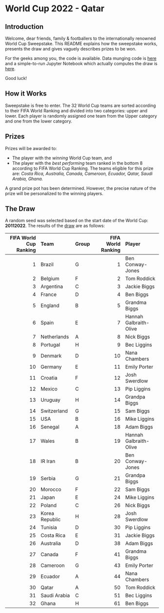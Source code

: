 # World Cup 2022 - Qatar

## Introduction

Welcome, dear friends, family & footballers to the internationally renowned World Cup Sweepstake. This README explains how the sweepstake works, presents the draw and gives vaguely describes prizes to be won.

For the geeks among you, the code is available. Data munging code is [here](https://github.com/benjiebob/WorldCup22_Sweepstake/blob/main/extract_rankings.py) and a simple-to-run Jupyter Notebook which actually computes the draw is [here](https://github.com/benjiebob/WorldCup22_Sweepstake/blob/main/run_worldcup_draw.ipynb).

Good luck!

## How it Works

Sweepstake is free to enter. The 32 World Cup teams are sorted according to their FIFA World Ranking and divided into two categories: upper and lower. Each player is randomly assigned one team from the Upper category and one from the lower category. 

## Prizes

Prizes will be awarded to:
- The player with the *winning* World Cup team, and
- The player with the *best performing* team ranked in the bottom 8 according to FIFA World Cup Ranking. The teams eligible for this prize are: *Costa Rica, Australia, Canada, Cameroon, Ecuador, Qatar, Saudi Arabia, Ghana.*

A grand prize pot has been determined. However, the precise nature of the prize will be personalized to the winning players.

## The Draw

A random seed was selected based on the start date of the World Cup: **20112022**. The results of the [draw](https://github.com/benjiebob/WorldCup22_Sweepstake/blob/main/run_worldcup_draw.ipynb) are as follows:

|   FIFA World Cup Ranking | Team           | Group   |   FIFA World Ranking | Player                 |
|-------------------------:|:---------------|:--------|---------------------:|:-----------------------|
|                        1 | Brazil         | G       |                    1 | Ben Conway-Jones       |
|                        2 | Belgium        | F       |                    2 | Tom Roddick            |
|                        3 | Argentina      | C       |                    3 | Jackie Biggs           |
|                        4 | France         | D       |                    4 | Ben Biggs              |
|                        5 | England        | B       |                    5 | Grandma Biggs          |
|                        6 | Spain          | E       |                    7 | Hannah Galbraith-Olive |
|                        7 | Netherlands    | A       |                    8 | Nick Biggs             |
|                        8 | Portugal       | H       |                    9 | Bec Liggins            |
|                        9 | Denmark        | D       |                   10 | Nana Chambers          |
|                       10 | Germany        | E       |                   11 | Emily Porter           |
|                       11 | Croatia        | F       |                   12 | Josh Swerdlow          |
|                       12 | Mexico         | C       |                   13 | Pip Liggins            |
|                       13 | Uruguay        | H       |                   14 | Grandpa Biggs          |
|                       14 | Switzerland    | G       |                   15 | Sam Biggs              |
|                       15 | USA            | B       |                   16 | Mike Liggins           |
|                       16 | Senegal        | A       |                   18 | Adam Biggs             |
|                       17 | Wales          | B       |                   19 | Hannah Galbraith-Olive |
|                       18 | IR Iran        | B       |                   20 | Ben Conway-Jones       |
|                       19 | Serbia         | G       |                   21 | Grandpa Biggs          |
|                       20 | Morocco        | F       |                   22 | Sam Biggs              |
|                       21 | Japan          | E       |                   24 | Mike Liggins           |
|                       22 | Poland         | C       |                   26 | Nick Biggs             |
|                       23 | Korea Republic | H       |                   28 | Josh Swerdlow          |
|                       24 | Tunisia        | D       |                   30 | Pip Liggins            |
|                       25 | Costa Rica     | E       |                   31 | Jackie Biggs           |
|                       26 | Australia      | D       |                   38 | Adam Biggs             |
|                       27 | Canada         | F       |                   41 | Grandma Biggs          |
|                       28 | Cameroon       | G       |                   43 | Emily Porter           |
|                       29 | Ecuador        | A       |                   44 | Nana Chambers          |
|                       30 | Qatar          | A       |                   50 | Tom Roddick            |
|                       31 | Saudi Arabia   | C       |                   51 | Bec Liggins            |
|                       32 | Ghana          | H       |                   61 | Ben Biggs              |
